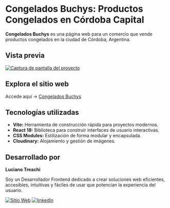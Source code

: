 # Congelados Buchys: Productos Congelados en Córdoba Capital

**Congelados Buchys** es una página web para un comercio que vende productos congelados en la ciudad de Córdoba, Argentina.

## Vista previa

[![Captura de pantalla del proyecto](https://i.postimg.cc/MGXrMs8m/website.jpg)](https://postimg.cc/67JhFfq8)

## Explora el sitio web

Accede aquí → [Congelados Buchys](https://congeladosbuchys.com.ar/)

## Tecnologías utilizadas

- **Vite:** Herramienta de construcción rápida para proyectos modernos.
- **React 18:** Biblioteca para construir interfaces de usuario interactivas.
- **CSS Modules:** Estilización de forma modular y encapsulada.
- **Cloudinary:** Alojamiento y gestión de imágenes.

## Desarrollado por

**Luciano Treachi**

Soy un Desarrollador Frontend dedicado a crear soluciones web eficientes, accesibles, intuitivas y fáciles de usar que potencian la experiencia del usuario.

[![Sitio Web](https://img.shields.io/badge/Sitio_Web-black?style=for-the-badge&logoColor=white)](https://lucianotreachi.website/)
[![linkedIn](https://img.shields.io/badge/LinkedIn-0077B5?style=for-the-badge&logoColor=white)](https://www.linkedin.com/in/luciano-treachi/)
